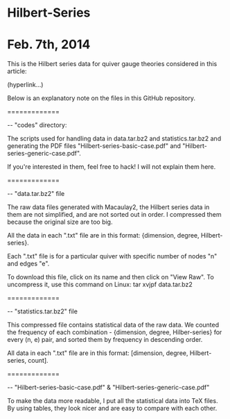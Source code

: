 Hilbert-Series
=============
Feb. 7th, 2014
=============

This is the Hilbert series data for quiver gauge theories considered in this article:

(hyperlink...)

Below is an explanatory note on the files in this GitHub repository.

=============

-- "codes" directory:

The scripts used for handling data in data.tar.bz2 and statistics.tar.bz2 and generating the PDF files "Hilbert-series-basic-case.pdf" and "Hilbert-series-generic-case.pdf".

If you're interested in them, feel free to hack! I will not explain them here.

=============

-- "data.tar.bz2" file

The raw data files generated with Macaulay2, the Hilbert series data in them are not simplified, and are not sorted out in order. I compressed them because the original size are too big.

All the data in each ".txt" file are in this format:
{dimension, degree, Hilbert-series}.

Each ".txt" file is for a particular quiver with specific number of nodes "n" and edges "e".

To download this file, click on its name and then click on "View Raw". To uncompress it, use this command on Linux:
	tar xvjpf data.tar.bz2

=============

-- "statistics.tar.bz2" file

This compressed file contains statistical data of the raw data. We counted the frequency of each combination - {dimension, degree, Hilber-series} for every (n, e) pair, and sorted them by frequency in descending order.

All data in each ".txt" file are in this format:
[dimension, degree, Hilbert-series, count].

=============

-- "Hilbert-series-basic-case.pdf" & "Hilbert-series-generic-case.pdf"

To make the data more readable, I put all the statistical data into TeX files. By using tables, they look nicer and are easy to compare with each other.
